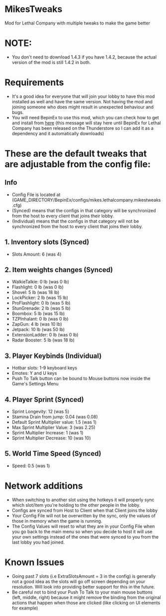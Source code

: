 # MikesTweaks
Mod for Lethal Company with multiple tweaks to make the game better

# NOTE:
- You don't need to download 1.4.3 if you have 1.4.2, because the actual version of the mod is still 1.4.2 in both.

# Requirements
- It's a good idea for everyone that will join your lobby to have this mod installed as well and have the same version. Not having the mod and joining someone who does might result in unexpected behaviour and bugs.
- You will need BepinEx to use this mod, which you can check how to get and install from [here](https://github.com/LethalCompany/LethalCompanyModdingWiki/wiki/Installing-mods) (this message will stay here until BepinEx for Lethal Company has been released on the Thunderstore so I can add it as a dependency and it automatically downloads)

# These are the default tweaks that are adjustable from the config file:
## Info
  - Config File is located at (GAME_DIRECTORY/BepinEx/configs/mikes.lethalcompany.mikestweaks.cfg)
  - (Synced) means that the configs in that category will be synchronized from the host to every client that joins their lobby.
  - (Individual) means that the configs in that category will not be synchronized from the host to every client that joins their lobby.
## 1. Inventory slots (Synced)
  - Slots Amount: 6 (was 4)
## 2. Item weights changes (Synced)
  - WalkieTalkie: 0 lb (was 0 lb)
  - Flashlight: 0 lb (was 0 lb)
  - Shovel: 5 lb (was 18 lb)
  - LockPicker: 2 lb (was 15 lb)
  - ProFlashlight: 0 lb (was 5 lb)
  - StunGrenade: 2 lb (was 5 lb)
  - Boombox: 5 lb (was 15 lb)
  - TZPInhalant: 0 lb (was 0 lb)
  - ZapGun: 4 lb (was 10 lb)
  - Jetpack: 10 lb (was 50 lb)
  - ExtensionLadder: 0 lb (was 0 lb)
  - Radar Booster: 5 lb (was 18 lb)
## 3. Player Keybinds (Individual)
  - Hotbar slots: 1-9 keyboard keys
  - Emotes: Y and U keys
  - Push To Talk button can be bound to Mouse buttons now inside the Game's Settings Menu
## 4. Player Sprint (Synced)
  - Sprint Longevity: 12 (was 5)
  - Stamina Drain from jump: 0.04 (was 0.08)
  - Default Sprint Multiplier value: 1.5 (was 1)
  - Max Sprint Multiplier Value: 3 (was 2.25)
  - Sprint Multiplier Increase: 1 (was 1)
  - Sprint Multiplier Decrease: 10 (was 10)
## 5. World Time Speed (Synced)
  - Speed: 0.5 (was 1)

# Network additions
 - When switching to another slot using the hotkeys it will properly sync which slot/item you're holding to the other people in the lobby.
 - Configs are synced from Host to Client when that Client joins the lobby
 - Your Config File will not be overwritten by the sync, only the values of those in memory when the game is running.
 - The Config Values will reset to what they are in your Config File when you go back to the main menu so when you decide to host it will use your own settings instead of the ones that were synced to you from the last lobby you had joined.

 # Known Issues
 - Going past 7 slots (i.e ExtraSlotsAmount = 3 in the config) is generally not a good idea as the slots will go off screen depending on your resolution. Will look into providing better support for this in the future.
 - Be careful not to bind your Push To Talk to your main mouse buttons (left, middle, right) because it might remove the binding from the original actions that happen when those are clicked (like clicking on UI elements for example)